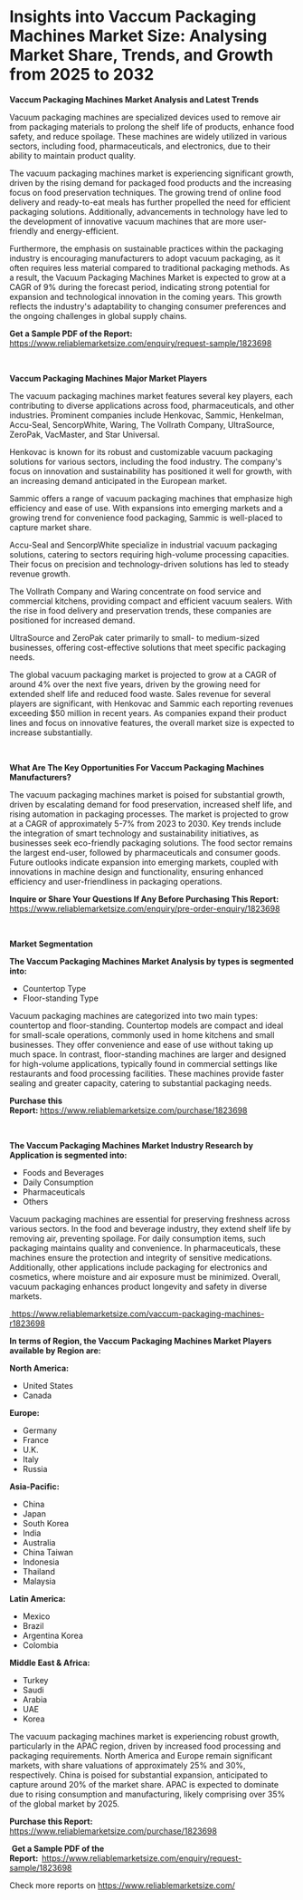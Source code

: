 <p><h1>Insights into Vaccum Packaging Machines Market Size: Analysing Market Share, Trends, and Growth from 2025 to 2032</h1></p><p><strong>Vaccum Packaging Machines Market Analysis and Latest Trends</strong></p>
<p><p>Vacuum packaging machines are specialized devices used to remove air from packaging materials to prolong the shelf life of products, enhance food safety, and reduce spoilage. These machines are widely utilized in various sectors, including food, pharmaceuticals, and electronics, due to their ability to maintain product quality. </p><p>The vacuum packaging machines market is experiencing significant growth, driven by the rising demand for packaged food products and the increasing focus on food preservation techniques. The growing trend of online food delivery and ready-to-eat meals has further propelled the need for efficient packaging solutions. Additionally, advancements in technology have led to the development of innovative vacuum machines that are more user-friendly and energy-efficient.</p><p>Furthermore, the emphasis on sustainable practices within the packaging industry is encouraging manufacturers to adopt vacuum packaging, as it often requires less material compared to traditional packaging methods. As a result, the Vacuum Packaging Machines Market is expected to grow at a CAGR of 9% during the forecast period, indicating strong potential for expansion and technological innovation in the coming years. This growth reflects the industry's adaptability to changing consumer preferences and the ongoing challenges in global supply chains.</p></p>
<p><strong>Get a Sample PDF of the Report:&nbsp;</strong> <a href="https://www.reliablemarketsize.com/enquiry/request-sample/1823698?utm_campaign=3544&utm_medium=2&utm_source=Github&utm_content=ia&utm_term=08042025&utm_id=vaccum-packaging-machines">https://www.reliablemarketsize.com/enquiry/request-sample/1823698</a></p>
<p>&nbsp;</p>
<p><strong>Vaccum Packaging Machines Major Market Players</strong></p>
<p><p>The vacuum packaging machines market features several key players, each contributing to diverse applications across food, pharmaceuticals, and other industries. Prominent companies include Henkovac, Sammic, Henkelman, Accu-Seal, SencorpWhite, Waring, The Vollrath Company, UltraSource, ZeroPak, VacMaster, and Star Universal.</p><p>Henkovac is known for its robust and customizable vacuum packaging solutions for various sectors, including the food industry. The company's focus on innovation and sustainability has positioned it well for growth, with an increasing demand anticipated in the European market.</p><p>Sammic offers a range of vacuum packaging machines that emphasize high efficiency and ease of use. With expansions into emerging markets and a growing trend for convenience food packaging, Sammic is well-placed to capture market share.</p><p>Accu-Seal and SencorpWhite specialize in industrial vacuum packaging solutions, catering to sectors requiring high-volume processing capacities. Their focus on precision and technology-driven solutions has led to steady revenue growth. </p><p>The Vollrath Company and Waring concentrate on food service and commercial kitchens, providing compact and efficient vacuum sealers. With the rise in food delivery and preservation trends, these companies are positioned for increased demand.</p><p>UltraSource and ZeroPak cater primarily to small- to medium-sized businesses, offering cost-effective solutions that meet specific packaging needs. </p><p>The global vacuum packaging market is projected to grow at a CAGR of around 4% over the next five years, driven by the growing need for extended shelf life and reduced food waste. Sales revenue for several players are significant, with Henkovac and Sammic each reporting revenues exceeding $50 million in recent years. As companies expand their product lines and focus on innovative features, the overall market size is expected to increase substantially.</p></p>
<p>&nbsp;</p>
<p><strong>What Are The Key Opportunities For Vaccum Packaging Machines Manufacturers?</strong></p>
<p><p>The vacuum packaging machines market is poised for substantial growth, driven by escalating demand for food preservation, increased shelf life, and rising automation in packaging processes. The market is projected to grow at a CAGR of approximately 5-7% from 2023 to 2030. Key trends include the integration of smart technology and sustainability initiatives, as businesses seek eco-friendly packaging solutions. The food sector remains the largest end-user, followed by pharmaceuticals and consumer goods. Future outlooks indicate expansion into emerging markets, coupled with innovations in machine design and functionality, ensuring enhanced efficiency and user-friendliness in packaging operations.</p></p>
<p><strong>Inquire or Share Your Questions If Any Before Purchasing This Report:</strong> <a href="https://www.reliablemarketsize.com/enquiry/pre-order-enquiry/1823698?utm_campaign=3544&utm_medium=2&utm_source=Github&utm_content=ia&utm_term=08042025&utm_id=vaccum-packaging-machines">https://www.reliablemarketsize.com/enquiry/pre-order-enquiry/1823698</a></p>
<p>&nbsp;</p>
<p><strong>Market Segmentation</strong></p>
<p><strong>The Vaccum Packaging Machines Market Analysis by types is segmented into:</strong></p>
<p><ul><li>Countertop Type</li><li>Floor-standing Type</li></ul></p>
<p><p>Vacuum packaging machines are categorized into two main types: countertop and floor-standing. Countertop models are compact and ideal for small-scale operations, commonly used in home kitchens and small businesses. They offer convenience and ease of use without taking up much space. In contrast, floor-standing machines are larger and designed for high-volume applications, typically found in commercial settings like restaurants and food processing facilities. These machines provide faster sealing and greater capacity, catering to substantial packaging needs.</p></p>
<p><strong>Purchase this Report:&nbsp;</strong><a href="https://www.reliablemarketsize.com/purchase/1823698?utm_campaign=3544&utm_medium=2&utm_source=Github&utm_content=ia&utm_term=08042025&utm_id=vaccum-packaging-machines">https://www.reliablemarketsize.com/purchase/1823698</a></p>
<p>&nbsp;</p>
<p><strong>The Vaccum Packaging Machines Market Industry Research by Application is segmented into:</strong></p>
<p><ul><li>Foods and Beverages</li><li>Daily Consumption</li><li>Pharmaceuticals</li><li>Others</li></ul></p>
<p><p>Vacuum packaging machines are essential for preserving freshness across various sectors. In the food and beverage industry, they extend shelf life by removing air, preventing spoilage. For daily consumption items, such packaging maintains quality and convenience. In pharmaceuticals, these machines ensure the protection and integrity of sensitive medications. Additionally, other applications include packaging for electronics and cosmetics, where moisture and air exposure must be minimized. Overall, vacuum packaging enhances product longevity and safety in diverse markets.</p></p>
<p><a href="https://www.reliablemarketsize.com/vaccum-packaging-machines-r1823698?utm_campaign=3544&utm_medium=2&utm_source=Github&utm_content=ia&utm_term=08042025&utm_id=vaccum-packaging-machines">&nbsp;https://www.reliablemarketsize.com/vaccum-packaging-machines-r1823698</a></p>
<p><strong>In terms of Region, the Vaccum Packaging Machines Market Players available by Region are:</strong></p>
<p>
    <p> <strong> North America: </strong>
        <ul>
            <li>United States</li>
            <li>Canada</li>
        </ul>
        </p> 
    <p> <strong> Europe: </strong>
        <ul>
            <li>Germany</li>
            <li>France</li>
            <li>U.K.</li>
            <li>Italy</li>
            <li>Russia</li>
        </ul>
        </p> 
    <p> <strong> Asia-Pacific: </strong>
        <ul>
            <li>China</li>
            <li>Japan</li>
            <li>South Korea</li>
            <li>India</li>
            <li>Australia</li>
            <li>China Taiwan</li>
            <li>Indonesia</li>
            <li>Thailand</li>
            <li>Malaysia</li>
        </ul>
        </p> 
    <p> <strong> Latin America: </strong>
        <ul>
            <li>Mexico</li>
            <li>Brazil</li>
            <li>Argentina Korea</li>
            <li>Colombia</li>
        </ul>
        </p> 
    <p> <strong> Middle East & Africa: </strong>
        <ul>
            <li>Turkey</li>
            <li>Saudi</li>
            <li>Arabia</li>
            <li>UAE</li>
            <li>Korea</li>
        </ul>
    </p>
    </p>
<p><p>The vacuum packaging machines market is experiencing robust growth, particularly in the APAC region, driven by increased food processing and packaging requirements. North America and Europe remain significant markets, with share valuations of approximately 25% and 30%, respectively. China is poised for substantial expansion, anticipated to capture around 20% of the market share. APAC is expected to dominate due to rising consumption and manufacturing, likely comprising over 35% of the global market by 2025.</p></p>
<p><strong>Purchase this Report: </strong><a href="https://www.reliablemarketsize.com/purchase/1823698?utm_campaign=3544&utm_medium=2&utm_source=Github&utm_content=ia&utm_term=08042025&utm_id=vaccum-packaging-machines">https://www.reliablemarketsize.com/purchase/1823698</a></p>
<p>&nbsp;<strong>Get a Sample PDF of the Report:&nbsp;&nbsp;</strong><a href="https://www.reliablemarketsize.com/enquiry/request-sample/1823698?utm_campaign=3544&utm_medium=2&utm_source=Github&utm_content=ia&utm_term=08042025&utm_id=vaccum-packaging-machines">https://www.reliablemarketsize.com/enquiry/request-sample/1823698</a></p>
<p><strong></strong></p>
<p>Check more reports on <a href="https://www.reliablemarketsize.com/?utm_campaign=3544&utm_medium=2&utm_source=Github&utm_content=ia&utm_term=08042025&utm_id=vaccum-packaging-machines">https://www.reliablemarketsize.com/</a></p>
